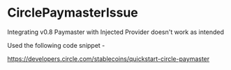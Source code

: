# CirclePaymasterIssue
Integrating v0.8 Paymaster with Injected Provider doesn't work as intended 

Used the following code snippet - 

https://developers.circle.com/stablecoins/quickstart-circle-paymaster
